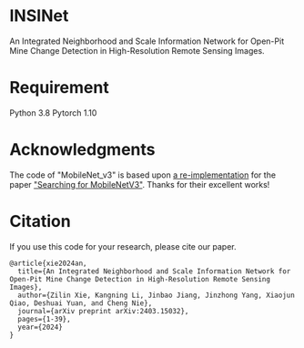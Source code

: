 # INSINet
An Integrated Neighborhood and Scale Information Network for Open-Pit Mine Change Detection in High-Resolution Remote Sensing Images.
# Requirement
Python 3.8
Pytorch 1.10
# Acknowledgments
The code of "MobileNet_v3" is based upon [a re-implementation](https://github.com/yichaojie/MobileNetV3) for the paper ["Searching for MobileNetV3"](https://arxiv.org/abs/1905.02244).
Thanks for their excellent works!
# Citation
If you use this code for your research, please cite our paper.
```
@article{xie2024an,
  title={An Integrated Neighborhood and Scale Information Network for Open-Pit Mine Change Detection in High-Resolution Remote Sensing Images},
  author={Zilin Xie, Kangning Li, Jinbao Jiang, Jinzhong Yang, Xiaojun Qiao, Deshuai Yuan, and Cheng Nie},
  journal={arXiv preprint arXiv:2403.15032}, 
  pages={1-39},
  year={2024}
}
```